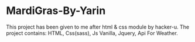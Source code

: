 # MardiGras-By-Yarin
This project has been given to me after html & css module by hacker-u.
The project contains:
HTML,
Css(sass),
Js Vanilla,
Jquery,
Api For Weather.
